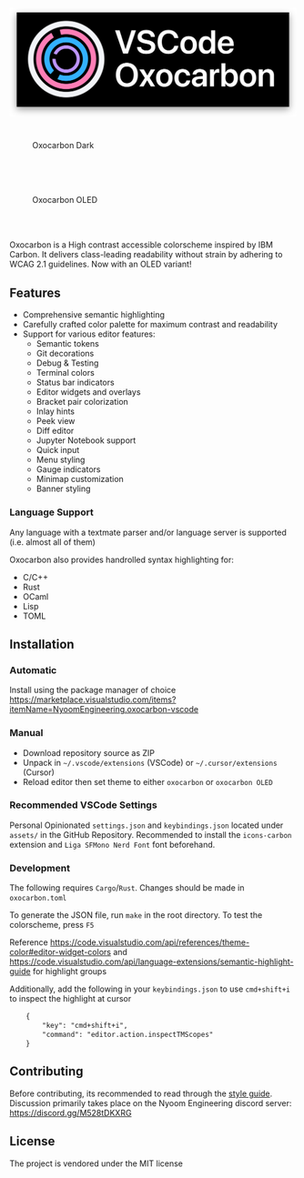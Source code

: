 # <img src="./assets/output-3840x1330-shadow.png"> 

<figure>
  <img alt="" src="https://github.com/user-attachments/assets/0cb2aa5e-81ed-4b60-bfac-4bdba8249592" />
  <figcaption>Oxocarbon Dark</figcaption>
</figure>

<br>
<br>

<figure>
  <img alt="" src="https://github.com/user-attachments/assets/5b31e536-810e-44c1-814b-b3a99ae62bbe" />
  <figcaption>Oxocarbon OLED</figcaption>
</figure>

<br>
<br>

Oxocarbon is a High contrast accessible colorscheme inspired by IBM Carbon. It delivers class-leading readability without strain by adhering to WCAG 2.1 guidelines. Now with an OLED variant!

## Features

- Comprehensive semantic highlighting
- Carefully crafted color palette for maximum contrast and readability
- Support for various editor features:
  - Semantic tokens
  - Git decorations
  - Debug & Testing
  - Terminal colors
  - Status bar indicators
  - Editor widgets and overlays
  - Bracket pair colorization
  - Inlay hints
  - Peek view
  - Diff editor
  - Jupyter Notebook support
  - Quick input
  - Menu styling
  - Gauge indicators
  - Minimap customization
  - Banner styling

### Language Support

Any language with a textmate parser and/or language server is supported (i.e. almost all of them)

Oxocarbon also provides handrolled syntax highlighting for:

- C/C++
- Rust
- OCaml
- Lisp
- TOML

## Installation

### Automatic

Install using the package manager of choice https://marketplace.visualstudio.com/items?itemName=NyoomEngineering.oxocarbon-vscode

### Manual

- Download repository source as ZIP
- Unpack in `~/.vscode/extensions` (VSCode) or `~/.cursor/extensions` (Cursor)
- Reload editor then set theme to either `oxocarbon` or `oxocarbon OLED`

### Recommended VSCode Settings

Personal Opinionated `settings.json` and `keybindings.json` located under `assets/` in the GitHub Repository. Recommended to install the `icons-carbon` extension and `Liga SFMono Nerd Font` font beforehand. 

### Development

The following requires `Cargo`/`Rust`. Changes should be made in `oxocarbon.toml`

To generate the JSON file, run `make` in the root directory. To test the colorscheme, press `F5`

Reference https://code.visualstudio.com/api/references/theme-color#editor-widget-colors and https://code.visualstudio.com/api/language-extensions/semantic-highlight-guide for highlight groups

Additionally, add the following in your `keybindings.json` to use `cmd+shift+i` to inspect the highlight at cursor

```
    {
        "key": "cmd+shift+i",
        "command": "editor.action.inspectTMScopes"
    }
```

## Contributing

Before contributing, its recommended to read through the [style guide](https://github.com/nyoom-engineering/oxocarbon/blob/main/docs/style-guide.md). Discussion primarily takes place on the Nyoom Engineering discord server: https://discord.gg/M528tDKXRG

## License

The project is vendored under the MIT license
